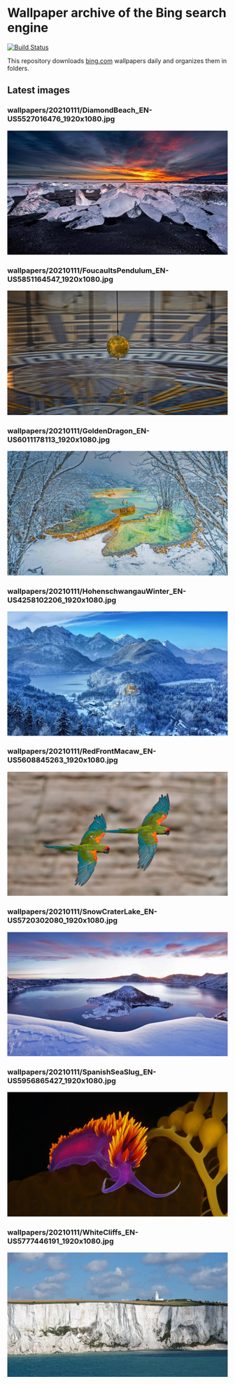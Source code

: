 # Wallpaper archive of the Bing search engine

[![Build Status](https://travis-ci.org/kijart/bing-daily-images-dl.svg?branch=wallpapers)](https://travis-ci.org/kijart/bing-daily-images-dl)

This repository downloads [bing.com](https://www.bing.com) wallpapers daily and organizes them in folders.

## Latest images

<!-- Wallpapers -->

### wallpapers/20210111/DiamondBeach_EN-US5527016476_1920x1080.jpg

![wallpapers/20210111/DiamondBeach_EN-US5527016476_1920x1080.jpg](wallpapers/20210111/DiamondBeach_EN-US5527016476_1920x1080.jpg)

### wallpapers/20210111/FoucaultsPendulum_EN-US5851164547_1920x1080.jpg

![wallpapers/20210111/FoucaultsPendulum_EN-US5851164547_1920x1080.jpg](wallpapers/20210111/FoucaultsPendulum_EN-US5851164547_1920x1080.jpg)

### wallpapers/20210111/GoldenDragon_EN-US6011178113_1920x1080.jpg

![wallpapers/20210111/GoldenDragon_EN-US6011178113_1920x1080.jpg](wallpapers/20210111/GoldenDragon_EN-US6011178113_1920x1080.jpg)

### wallpapers/20210111/HohenschwangauWinter_EN-US4258102206_1920x1080.jpg

![wallpapers/20210111/HohenschwangauWinter_EN-US4258102206_1920x1080.jpg](wallpapers/20210111/HohenschwangauWinter_EN-US4258102206_1920x1080.jpg)

### wallpapers/20210111/RedFrontMacaw_EN-US5608845263_1920x1080.jpg

![wallpapers/20210111/RedFrontMacaw_EN-US5608845263_1920x1080.jpg](wallpapers/20210111/RedFrontMacaw_EN-US5608845263_1920x1080.jpg)

### wallpapers/20210111/SnowCraterLake_EN-US5720302080_1920x1080.jpg

![wallpapers/20210111/SnowCraterLake_EN-US5720302080_1920x1080.jpg](wallpapers/20210111/SnowCraterLake_EN-US5720302080_1920x1080.jpg)

### wallpapers/20210111/SpanishSeaSlug_EN-US5956865427_1920x1080.jpg

![wallpapers/20210111/SpanishSeaSlug_EN-US5956865427_1920x1080.jpg](wallpapers/20210111/SpanishSeaSlug_EN-US5956865427_1920x1080.jpg)

### wallpapers/20210111/WhiteCliffs_EN-US5777446191_1920x1080.jpg

![wallpapers/20210111/WhiteCliffs_EN-US5777446191_1920x1080.jpg](wallpapers/20210111/WhiteCliffs_EN-US5777446191_1920x1080.jpg)

